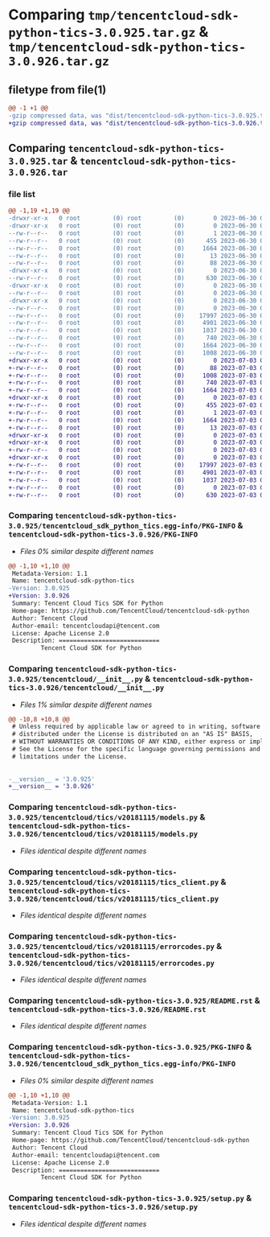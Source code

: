 # Comparing `tmp/tencentcloud-sdk-python-tics-3.0.925.tar.gz` & `tmp/tencentcloud-sdk-python-tics-3.0.926.tar.gz`

## filetype from file(1)

```diff
@@ -1 +1 @@
-gzip compressed data, was "dist/tencentcloud-sdk-python-tics-3.0.925.tar", last modified: Fri Jun 30 02:24:04 2023, max compression
+gzip compressed data, was "dist/tencentcloud-sdk-python-tics-3.0.926.tar", last modified: Mon Jul  3 00:36:22 2023, max compression
```

## Comparing `tencentcloud-sdk-python-tics-3.0.925.tar` & `tencentcloud-sdk-python-tics-3.0.926.tar`

### file list

```diff
@@ -1,19 +1,19 @@
-drwxr-xr-x   0 root         (0) root         (0)        0 2023-06-30 02:24:04.000000 tencentcloud-sdk-python-tics-3.0.925/
-drwxr-xr-x   0 root         (0) root         (0)        0 2023-06-30 02:24:04.000000 tencentcloud-sdk-python-tics-3.0.925/tencentcloud_sdk_python_tics.egg-info/
--rw-r--r--   0 root         (0) root         (0)        1 2023-06-30 02:24:04.000000 tencentcloud-sdk-python-tics-3.0.925/tencentcloud_sdk_python_tics.egg-info/dependency_links.txt
--rw-r--r--   0 root         (0) root         (0)      455 2023-06-30 02:24:04.000000 tencentcloud-sdk-python-tics-3.0.925/tencentcloud_sdk_python_tics.egg-info/SOURCES.txt
--rw-r--r--   0 root         (0) root         (0)     1664 2023-06-30 02:24:04.000000 tencentcloud-sdk-python-tics-3.0.925/tencentcloud_sdk_python_tics.egg-info/PKG-INFO
--rw-r--r--   0 root         (0) root         (0)       13 2023-06-30 02:24:04.000000 tencentcloud-sdk-python-tics-3.0.925/tencentcloud_sdk_python_tics.egg-info/top_level.txt
--rw-r--r--   0 root         (0) root         (0)       88 2023-06-30 02:24:04.000000 tencentcloud-sdk-python-tics-3.0.925/setup.cfg
-drwxr-xr-x   0 root         (0) root         (0)        0 2023-06-30 02:24:04.000000 tencentcloud-sdk-python-tics-3.0.925/tencentcloud/
--rw-r--r--   0 root         (0) root         (0)      630 2023-06-30 02:24:04.000000 tencentcloud-sdk-python-tics-3.0.925/tencentcloud/__init__.py
-drwxr-xr-x   0 root         (0) root         (0)        0 2023-06-30 02:24:04.000000 tencentcloud-sdk-python-tics-3.0.925/tencentcloud/tics/
--rw-r--r--   0 root         (0) root         (0)        0 2023-06-30 02:24:04.000000 tencentcloud-sdk-python-tics-3.0.925/tencentcloud/tics/__init__.py
-drwxr-xr-x   0 root         (0) root         (0)        0 2023-06-30 02:24:04.000000 tencentcloud-sdk-python-tics-3.0.925/tencentcloud/tics/v20181115/
--rw-r--r--   0 root         (0) root         (0)        0 2023-06-30 02:24:04.000000 tencentcloud-sdk-python-tics-3.0.925/tencentcloud/tics/v20181115/__init__.py
--rw-r--r--   0 root         (0) root         (0)    17997 2023-06-30 02:24:04.000000 tencentcloud-sdk-python-tics-3.0.925/tencentcloud/tics/v20181115/models.py
--rw-r--r--   0 root         (0) root         (0)     4901 2023-06-30 02:24:04.000000 tencentcloud-sdk-python-tics-3.0.925/tencentcloud/tics/v20181115/tics_client.py
--rw-r--r--   0 root         (0) root         (0)     1037 2023-06-30 02:24:04.000000 tencentcloud-sdk-python-tics-3.0.925/tencentcloud/tics/v20181115/errorcodes.py
--rw-r--r--   0 root         (0) root         (0)      740 2023-06-30 02:24:04.000000 tencentcloud-sdk-python-tics-3.0.925/README.rst
--rw-r--r--   0 root         (0) root         (0)     1664 2023-06-30 02:24:04.000000 tencentcloud-sdk-python-tics-3.0.925/PKG-INFO
--rw-r--r--   0 root         (0) root         (0)     1008 2023-06-30 02:24:04.000000 tencentcloud-sdk-python-tics-3.0.925/setup.py
+drwxr-xr-x   0 root         (0) root         (0)        0 2023-07-03 00:36:22.000000 tencentcloud-sdk-python-tics-3.0.926/
+-rw-r--r--   0 root         (0) root         (0)       88 2023-07-03 00:36:22.000000 tencentcloud-sdk-python-tics-3.0.926/setup.cfg
+-rw-r--r--   0 root         (0) root         (0)     1008 2023-07-03 00:36:22.000000 tencentcloud-sdk-python-tics-3.0.926/setup.py
+-rw-r--r--   0 root         (0) root         (0)      740 2023-07-03 00:36:22.000000 tencentcloud-sdk-python-tics-3.0.926/README.rst
+-rw-r--r--   0 root         (0) root         (0)     1664 2023-07-03 00:36:22.000000 tencentcloud-sdk-python-tics-3.0.926/PKG-INFO
+drwxr-xr-x   0 root         (0) root         (0)        0 2023-07-03 00:36:22.000000 tencentcloud-sdk-python-tics-3.0.926/tencentcloud_sdk_python_tics.egg-info/
+-rw-r--r--   0 root         (0) root         (0)      455 2023-07-03 00:36:22.000000 tencentcloud-sdk-python-tics-3.0.926/tencentcloud_sdk_python_tics.egg-info/SOURCES.txt
+-rw-r--r--   0 root         (0) root         (0)        1 2023-07-03 00:36:22.000000 tencentcloud-sdk-python-tics-3.0.926/tencentcloud_sdk_python_tics.egg-info/dependency_links.txt
+-rw-r--r--   0 root         (0) root         (0)     1664 2023-07-03 00:36:22.000000 tencentcloud-sdk-python-tics-3.0.926/tencentcloud_sdk_python_tics.egg-info/PKG-INFO
+-rw-r--r--   0 root         (0) root         (0)       13 2023-07-03 00:36:22.000000 tencentcloud-sdk-python-tics-3.0.926/tencentcloud_sdk_python_tics.egg-info/top_level.txt
+drwxr-xr-x   0 root         (0) root         (0)        0 2023-07-03 00:36:22.000000 tencentcloud-sdk-python-tics-3.0.926/tencentcloud/
+drwxr-xr-x   0 root         (0) root         (0)        0 2023-07-03 00:36:22.000000 tencentcloud-sdk-python-tics-3.0.926/tencentcloud/tics/
+-rw-r--r--   0 root         (0) root         (0)        0 2023-07-03 00:36:22.000000 tencentcloud-sdk-python-tics-3.0.926/tencentcloud/tics/__init__.py
+drwxr-xr-x   0 root         (0) root         (0)        0 2023-07-03 00:36:22.000000 tencentcloud-sdk-python-tics-3.0.926/tencentcloud/tics/v20181115/
+-rw-r--r--   0 root         (0) root         (0)    17997 2023-07-03 00:36:22.000000 tencentcloud-sdk-python-tics-3.0.926/tencentcloud/tics/v20181115/models.py
+-rw-r--r--   0 root         (0) root         (0)     4901 2023-07-03 00:36:22.000000 tencentcloud-sdk-python-tics-3.0.926/tencentcloud/tics/v20181115/tics_client.py
+-rw-r--r--   0 root         (0) root         (0)     1037 2023-07-03 00:36:22.000000 tencentcloud-sdk-python-tics-3.0.926/tencentcloud/tics/v20181115/errorcodes.py
+-rw-r--r--   0 root         (0) root         (0)        0 2023-07-03 00:36:22.000000 tencentcloud-sdk-python-tics-3.0.926/tencentcloud/tics/v20181115/__init__.py
+-rw-r--r--   0 root         (0) root         (0)      630 2023-07-03 00:36:22.000000 tencentcloud-sdk-python-tics-3.0.926/tencentcloud/__init__.py
```

### Comparing `tencentcloud-sdk-python-tics-3.0.925/tencentcloud_sdk_python_tics.egg-info/PKG-INFO` & `tencentcloud-sdk-python-tics-3.0.926/PKG-INFO`

 * *Files 0% similar despite different names*

```diff
@@ -1,10 +1,10 @@
 Metadata-Version: 1.1
 Name: tencentcloud-sdk-python-tics
-Version: 3.0.925
+Version: 3.0.926
 Summary: Tencent Cloud Tics SDK for Python
 Home-page: https://github.com/TencentCloud/tencentcloud-sdk-python
 Author: Tencent Cloud
 Author-email: tencentcloudapi@tencent.com
 License: Apache License 2.0
 Description: ============================
         Tencent Cloud SDK for Python
```

### Comparing `tencentcloud-sdk-python-tics-3.0.925/tencentcloud/__init__.py` & `tencentcloud-sdk-python-tics-3.0.926/tencentcloud/__init__.py`

 * *Files 1% similar despite different names*

```diff
@@ -10,8 +10,8 @@
 # Unless required by applicable law or agreed to in writing, software
 # distributed under the License is distributed on an "AS IS" BASIS,
 # WITHOUT WARRANTIES OR CONDITIONS OF ANY KIND, either express or implied.
 # See the License for the specific language governing permissions and
 # limitations under the License.
 
 
-__version__ = '3.0.925'
+__version__ = '3.0.926'
```

### Comparing `tencentcloud-sdk-python-tics-3.0.925/tencentcloud/tics/v20181115/models.py` & `tencentcloud-sdk-python-tics-3.0.926/tencentcloud/tics/v20181115/models.py`

 * *Files identical despite different names*

### Comparing `tencentcloud-sdk-python-tics-3.0.925/tencentcloud/tics/v20181115/tics_client.py` & `tencentcloud-sdk-python-tics-3.0.926/tencentcloud/tics/v20181115/tics_client.py`

 * *Files identical despite different names*

### Comparing `tencentcloud-sdk-python-tics-3.0.925/tencentcloud/tics/v20181115/errorcodes.py` & `tencentcloud-sdk-python-tics-3.0.926/tencentcloud/tics/v20181115/errorcodes.py`

 * *Files identical despite different names*

### Comparing `tencentcloud-sdk-python-tics-3.0.925/README.rst` & `tencentcloud-sdk-python-tics-3.0.926/README.rst`

 * *Files identical despite different names*

### Comparing `tencentcloud-sdk-python-tics-3.0.925/PKG-INFO` & `tencentcloud-sdk-python-tics-3.0.926/tencentcloud_sdk_python_tics.egg-info/PKG-INFO`

 * *Files 0% similar despite different names*

```diff
@@ -1,10 +1,10 @@
 Metadata-Version: 1.1
 Name: tencentcloud-sdk-python-tics
-Version: 3.0.925
+Version: 3.0.926
 Summary: Tencent Cloud Tics SDK for Python
 Home-page: https://github.com/TencentCloud/tencentcloud-sdk-python
 Author: Tencent Cloud
 Author-email: tencentcloudapi@tencent.com
 License: Apache License 2.0
 Description: ============================
         Tencent Cloud SDK for Python
```

### Comparing `tencentcloud-sdk-python-tics-3.0.925/setup.py` & `tencentcloud-sdk-python-tics-3.0.926/setup.py`

 * *Files identical despite different names*

